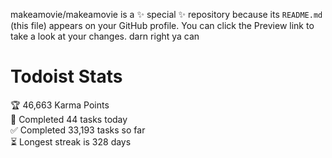 makeamovie/makeamovie is a ✨ special ✨ repository because its `README.md` (this file) appears on your GitHub profile.
You can click the Preview link to take a look at your changes. darn right ya can

# Todoist Stats

<!-- TODO-IST:START -->
🏆  46,663 Karma Points           
🌸  Completed 44 tasks today           
✅  Completed 33,193 tasks so far           
⏳  Longest streak is 328 days
<!-- TODO-IST:END -->